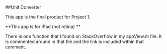 ##Unit Converter

This app is the final product for Project 1.

**This app is for iPad (not retina) **

There is one function that I found on StackOverflow in my appView.m file. It is commented around in that file and the link is included within that comment.
